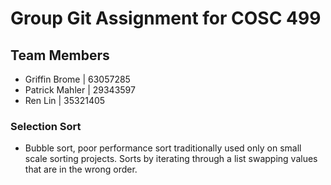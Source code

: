 # Group Git Assignment for COSC 499

## Team Members
- Griffin Brome | 63057285
- Patrick Mahler | 29343597
- Ren Lin | 35321405


### Selection Sort
- Bubble sort, poor performance sort traditionally used only on small scale sorting projects. Sorts by iterating through a list swapping values that are in the wrong order.
